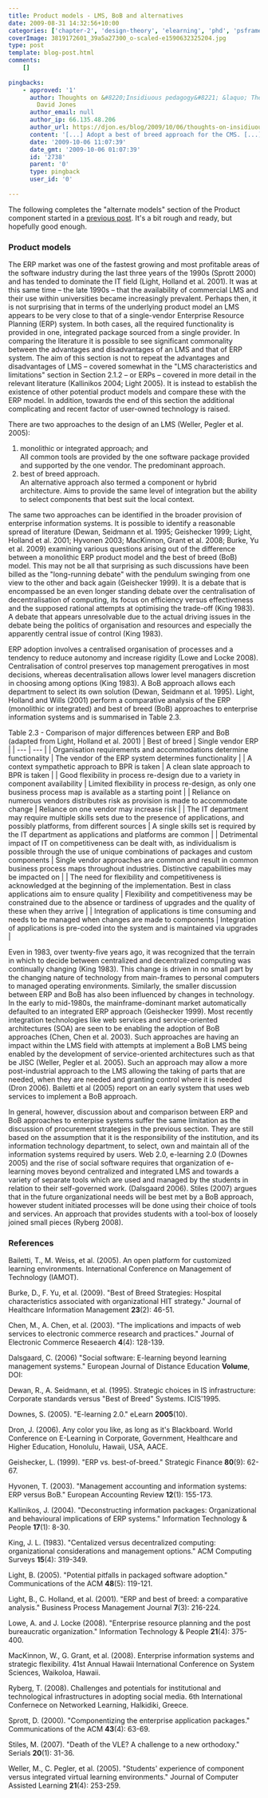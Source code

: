 ```yaml
---
title: Product models - LMS, BoB and alternatives
date: 2009-08-31 14:32:56+10:00
categories: ['chapter-2', 'design-theory', 'elearning', 'phd', 'psframework', 'thesis']
coverImage: 3819172601_39a5a27300_o-scaled-e1590632325204.jpg
type: post
template: blog-post.html
comments:
    []
    
pingbacks:
    - approved: '1'
      author: Thoughts on &#8220;Insidiuous pedagogy&#8221; &laquo; The Weblog of (a)
        David Jones
      author_email: null
      author_ip: 66.135.48.206
      author_url: https://djon.es/blog/2009/10/06/thoughts-on-insidiuous-pedagogy/
      content: '[...] Adopt a best of breed approach for the CMS. [...]'
      date: '2009-10-06 11:07:39'
      date_gmt: '2009-10-06 01:07:39'
      id: '2738'
      parent: '0'
      type: pingback
      user_id: '0'
    
---
```

The following completes the "alternate models" section of the Product component started in a [previous post](/blog2/2009/08/31/procurement-and-software-alternate-models-for-e-learning/). It's a bit rough and ready, but hopefully good enough.

### Product models

The ERP market was one of the fastest growing and most profitable areas of the software industry during the last three years of the 1990s (Sprott 2000) and has tended to dominate the IT field (Light, Holland et al. 2001). It was at this same time – the late 1990s – that the availability of commercial LMS and their use within universities became increasingly prevalent. Perhaps then, it is not surprising that in terms of the underlying product model an LMS appears to be very close to that of a single-vendor Enterprise Resource Planning (ERP) system. In both cases, all the required functionality is provided in one, integrated package sourced from a single provider. In comparing the literature it is possible to see significant commonality between the advantages and disadvantages of an LMS and that of ERP system. The aim of this section is not to repeat the advantages and disadvantages of LMS – covered somewhat in the "LMS characteristics and limitations" section in Section 2.1.2 – or ERPs – covered in more detail in the relevant literature (Kallinikos 2004; Light 2005). It is instead to establish the existence of other potential product models and compare these with the ERP model. In addition, towards the end of this section the additional complicating and recent factor of user-owned technology is raised.

There are two approaches to the design of an LMS (Weller, Pegler et al. 2005):

1. monolithic or integrated approach; and  
    All common tools are provided by the one software package provided and supported by the one vendor. The predominant approach.
2. best of breed approach.  
    An alternative approach also termed a component or hybrid architecture. Aims to provide the same level of integration but the ability to select components that best suit the local context.

The same two approaches can be identified in the broader provision of enterprise information systems. It is possible to identify a reasonable spread of literature (Dewan, Seidmann et al. 1995; Geishecker 1999; Light, Holland et al. 2001; Hyvonen 2003; MacKinnon, Grant et al. 2008; Burke, Yu et al. 2009) examining various questions arising out of the difference between a monolithic ERP product model and the best of breed (BoB) model. This may not be all that surprising as such discussions have been billed as the "long-running debate" with the pendulum swinging from one view to the other and back again (Geishecker 1999). It is a debate that is encompassed be an even longer standing debate over the centralisation of decentralisation of computing, its focus on efficiency versus effectiveness and the supposed rational attempts at optimising the trade-off (King 1983). A debate that appears unresolvable due to the actual driving issues in the debate being the politics of organisation and resources and especially the apparently central issue of control (King 1983).

ERP adoption involves a centralised organisation of processes and a tendency to reduce autonomy and increase rigidity (Lowe and Locke 2008). Centralisation of control preserves top management prerogatives in most decisions, whereas decentralisation allows lower level managers discretion in choosing among options (King 1983). A BoB approach allows each department to select its own solution (Dewan, Seidmann et al. 1995). Light, Holland and Wills (2001) perform a comparative analysis of the ERP (monolithic or integrated) and best of breed (BoB) approaches to enterprise information systems and is summarised in Table 2.3.

Table 2.3 - Comparison of major differences between ERP and BoB (adapted from Light, Holland et al. 2001)
| Best of breed | Single vendor ERP |
| --- | --- |
| Organisation requirements and accommodations determine functionality | The vendor of the ERP system determines functionality |
| A context sympathetic approach to BPR is taken | A clean slate approach to BPR is taken |
| Good flexibility in process re-design due to a variety in component availability | Limited flexibility in process re-design, as only one business process map is available as a starting point |
| Reliance on numerous vendors distributes risk as provision is made to accommodate change | Reliance on one vendor may increase risk |
| The IT department may require multiple skills sets due to the presence of applications, and possibly platforms, from different sources | A single skills set is required by the IT department as applications and platforms are common |
| Detrimental impact of IT on competitiveness can be dealt with, as individualism is possible through the use of unique combinations of packages and custom components | Single vendor approaches are common and result in common business process maps throughout industries. Distinctive capabilities may be impacted on |
| The need for flexibility and competitiveness is acknowledged at the beginning of the implementation. Best in class applications aim to ensure quality | Flexibility and competitiveness may be constrained due to the absence or tardiness of upgrades and the quality of these when they arrive |
| Integration of applications is time consuming and needs to be managed when changes are made to components | Integration of applications is pre-coded into the system and is maintained via upgrades |

Even in 1983, over twenty-five years ago, it was recognized that the terrain in which to decide between centralized and decentralized computing was continually changing (King 1983). This change is driven in no small part by the changing nature of technology from main-frames to personal computers to managed operating environments. Similarly, the smaller discussion between ERP and BoB has also been influenced by changes in technology. In the early to mid-1980s, the mainframe-dominant market automatically defaulted to an integrated ERP approach (Geishecker 1999). Most recently integration technologies like web services and service-oriented architectures (SOA) are seen to be enabling the adoption of BoB approaches (Chen, Chen et al. 2003). Such approaches are having an impact within the LMS field with attempts at implement a BoB LMS being enabled by the development of service-oriented architectures such as that be JISC (Weller, Pegler et al. 2005). Such an approach may allow a more post-industrial approach to the LMS allowing the taking of parts that are needed, when they are needed and granting control where it is needed (Dron 2006). Bailetti et al (2005) report on an early system that uses web services to implement a BoB approach.

In general, however, discussion about and comparison between ERP and BoB approaches to enterpise systems suffer the same limitation as the discussion of procurement strategies in the previous section. They are still based on the assumption that it is the responsibility of the institution, and its information technology department, to select, own and maintain all of the information systems required by users. Web 2.0, e-learning 2.0 (Downes 2005) and the rise of social software requires that organization of e-learning moves beyond centralized and integrated LMS and towards a variety of separate tools which are used and managed by the students in relation to their self-governed work. (Dalsgaard 2006). Stiles (2007) argues that in the future organizational needs will be best met by a BoB approach, however student initiated processes will be done using their choice of tools and services. An approach that provides students with a tool-box of loosely joined small pieces (Ryberg 2008).

### References

Bailetti, T., M. Weiss, et al. (2005). An open platform for customized learning environments. International Conference on Management of Technology (IAMOT).

Burke, D., F. Yu, et al. (2009). "Best of Breed Strategies: Hospital characteristics associated with organizational HIT strategy." Journal of Healthcare Information Management **23**(2): 46-51.

Chen, M., A. Chen, et al. (2003). "The implications and impacts of web services to electronic commerce research and practices." Journal of Electronic Commerce Reseaerch **4**(4): 128-139.

Dalsgaard, C. (2006) "Social software: E-learning beyond learning management systems." European Journal of Distance Education **Volume**,  DOI:

Dewan, R., A. Seidmann, et al. (1995). Strategic choices in IS infrastructure: Corporate standards versus "Best of Breed" Systems. ICIS'1995.

Downes, S. (2005). "E-learning 2.0." eLearn **2005**(10).

Dron, J. (2006). Any color you like, as long as it's Blackboard. World Conference on E-Learning in Corporate, Government, Healthcare and Higher Education, Honolulu, Hawaii, USA, AACE.

Geishecker, L. (1999). "ERP vs. best-of-breed." Strategic Finance **80**(9): 62-67.

Hyvonen, T. (2003). "Management accounting and information systems: ERP versus BoB." European Accounting Review **12**(1): 155-173.

Kallinikos, J. (2004). "Deconstructing information packages: Organizational and behavioural implications of ERP systems." Information Technology & People **17**(1): 8-30.

King, J. L. (1983). "Centalized versus decentralized computing: organizational considerations and management options." ACM Computing Surveys **15**(4): 319-349.

Light, B. (2005). "Potential pitfalls in packaged software adoption." Communications of the ACM **48**(5): 119-121.

Light, B., C. Holland, et al. (2001). "ERP and best of breed: a comparative analysis." Business Process Management Journal **7**(3): 216-224.

Lowe, A. and J. Locke (2008). "Enterprise resource planning and the post bureaucratic organization." Information Technology & People **21**(4): 375-400.

MacKinnon, W., G. Grant, et al. (2008). Enterprise information systems and strategic flexibility. 41st Annual Hawaii International Conference on System Sciences, Waikoloa, Hawaii.

Ryberg, T. (2008). Challenges and potentials for institutional and technological infrastructures in adopting social media. 6th International Confernece on Networked Learning, Halkidiki, Greece.

Sprott, D. (2000). "Componentizing the enterprise application packages." Communications of the ACM **43**(4): 63-69.

Stiles, M. (2007). "Death of the VLE? A challenge to a new orthodoxy." Serials **20**(1): 31-36.

Weller, M., C. Pegler, et al. (2005). "Students' experience of component versus integrated virtual learning environments." Journal of Computer Assisted Learning **21**(4): 253-259.